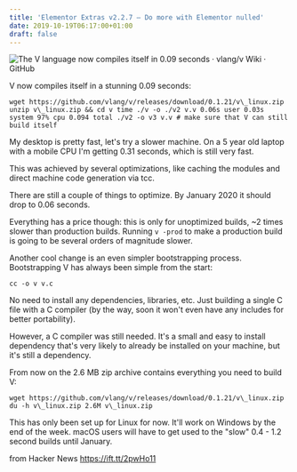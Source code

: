 ```yaml
---
title: 'Elementor Extras v2.2.7 – Do more with Elementor nulled'
date: 2019-10-19T06:17:00+01:00
draft: false
---
```


![](https://avatars1.githubusercontent.com/u/46413578?s=400&v=4 "The V language now compiles itself in 0.09 seconds · vlang/v Wiki · GitHub")  

V now compiles itself in a stunning 0.09 seconds:

```
wget https://github.com/vlang/v/releases/download/0.1.21/v\_linux.zip unzip v\_linux.zip && cd v time ./v -o ./v2 v.v 0.06s user 0.03s system 97% cpu 0.094 total ./v2 -o v3 v.v # make sure that V can still build itself
```

My desktop is pretty fast, let's try a slower machine. On a 5 year old laptop with a mobile CPU I'm getting 0.31 seconds, which is still very fast.

This was achieved by several optimizations, like caching the modules and direct machine code generation via tcc.

There are still a couple of things to optimize. By January 2020 it should drop to 0.06 seconds.

Everything has a price though: this is only for unoptimized builds, ~2 times slower than production builds. Running `v -prod` to make a production build is going to be several orders of magnitude slower.

Another cool change is an even simpler bootstrapping process. Bootstrapping V has always been simple from the start:

```
cc -o v v.c 
```

No need to install any dependencies, libraries, etc. Just building a single C file with a C compiler (by the way, soon it won't even have any includes for better portability).

However, a C compiler was still needed. It's a small and easy to install dependency that's very likely to already be installed on your machine, but it's still a dependency.

From now on the 2.6 MB zip archive contains everything you need to build V:

```
wget https://github.com/vlang/v/releases/download/0.1.21/v\_linux.zip du -h v\_linux.zip 2.6M v\_linux.zip
```

This has only been set up for Linux for now. It'll work on Windows by the end of the week. macOS users will have to get used to the "slow" 0.4 - 1.2 second builds until January.

  
  
from Hacker News https://ift.tt/2pwHo11